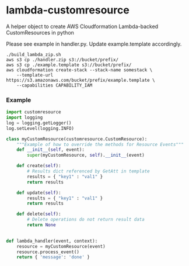 # lambda-customresource
A helper object to create AWS Cloudformation Lambda-backed CustomResources in python

Please see example in handler.py. Update example.template accordingly.

``` shell
./build_lambda_zip.sh
aws s3 cp ./handler.zip s3://bucket/prefix/
aws s3 cp ./example.template s3://bucket/prefix/
aws cloudformation create-stack --stack-name somestack \
    --template-url https://s3.amazonaws.com/bucket/prefix/example.template \
    --capabilities CAPABILITY_IAM
```

### Example
``` python
import customresource
import logging
log = logging.getLogger()
log.setLevel(logging.INFO)

class myCustomResource(customresource.CustomResource):
    """Example of how to override the methods for Resource Events"""
    def __init__(self, event):
        super(myCustomResource, self).__init__(event)

    def create(self):
        # Results dict referenced by GetAtt in template
        results = { "key1" : "val1" }
        return results

    def update(self):
        results = { "key1" : "val1" }
        return results

    def delete(self):
        # Delete operations do not return result data
        return None
      

def lambda_handler(event, context):
    resource = myCustomResource(event)
    resource.process_event()
    return { 'message': 'done' }
```
